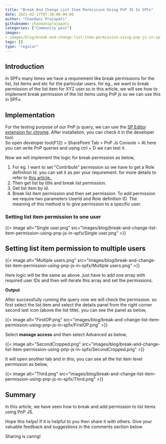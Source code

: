 ```yaml
---
title: "Break And Change List Item Permission Using PnP JS In SPFx"
date: 2021-03-17T07:38:00-04:00
author: "Chandani Prajapati"
githubname: chandaniprajapati
categories: ["Community post"]
images:
- images/blog/break-and-change-list-item-permission-using-pnp-js-in-spfx/FirstOP.png
tags: []
type: "regular"
---
```


## Introduction

In SPFx many times we have a requirement like break permissions for the
list, list items and etc for the particular users. for eg., we want to
break permission of the list item for XYZ user.so in this article, we will see how to implement break permission of the
list items using PnP js so we can use this in SPFx.

## Implementation

For the testing purpose of our PnP js query, we can use the [SP Editor
extension for
chrome](https://chrome.google.com/webstore/detail/sp-editor/ecblfcmjnbbgaojblcpmjoamegpbodhd?hl=en).
After installation, you can check it in the developer tool. \
So open developer tool(F12) \> SharePoint Tab \> PnP Js Console \> At
here you can write PnP queries and using ctrl + D we can test it.

Now we will implement the logic for break permission as below,

1.  For eg. I want to set "Contribute" permission so we have to get a
    Role definition Id. you can set it as per your requirement. for more
    details to refer
    to [this article. ](https://pnp.github.io/pnpjs/sp/security/#role-definitions)
2.  Then get list by title and break list permission. 
3.  Get list item by id. 
4.  Break list item permission and then set permission. To add
    permission we require two parameters UserId and Role definition ID.
    The meaning of this method is to give permission to a specific user.

### Setting list item permission to one user

{{< image alt="Single user.png" src="images/blog/break-and-change-list-item-permission-using-pnp-js-in-spfx/Single user.png" >}}

## Setting list item permission to multiple users

{{< image alt="Multiple users.png" src="images/blog/break-and-change-list-item-permission-using-pnp-js-in-spfx/Multiple users.png" >}}

Here logic will be the same as above. just have to add one array with
required user IDs and then will iterate this array and set the
permissions.

**Output**

After successfully running the query now we will check the permission.
so first select the list item and select  the details panel from the
right corner second last icon (above the list title). you can see the
panel as below,

{{< image alt="FirstOP.png" src="images/blog/break-and-change-list-item-permission-using-pnp-js-in-spfx/FirstOP.png" >}}

Select  **manage access** and then select  Advanced as below,


{{< image alt="SecondCropped.png" src="images/blog/break-and-change-list-item-permission-using-pnp-js-in-spfx/SecondCropped.png" >}}

It will open another tab and in this, you can see all the list item
level permission as below,

{{< image alt="Third.png" src="images/blog/break-and-change-list-item-permission-using-pnp-js-in-spfx/Third.png" >}}

## Summary

In this article, we have seen how to break and add permission to list
items using PnP JS.

Hope this helps! If it is helpful to you then share it with others. Give
your valuable feedback and suggestions in the comments section below.

Sharing is caring!
